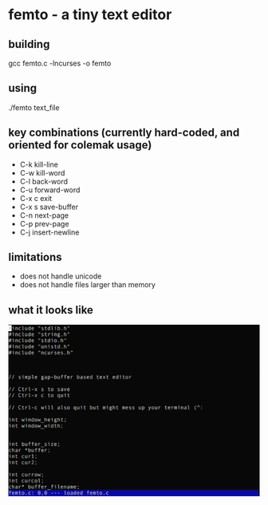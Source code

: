 # femto - a tiny text editor

## building


gcc femto.c -lncurses -o femto


## using


./femto text_file


## key combinations (currently hard-coded, and oriented for colemak usage)
* C-k    kill-line
* C-w    kill-word
* C-l    back-word
* C-u    forward-word
* C-x c  exit
* C-x s  save-buffer
* C-n    next-page
* C-p    prev-page
* C-j    insert-newline

## limitations

* does not handle unicode
* does not handle files larger than memory


## what it looks like

![Alt text](https://github.com/ehaliewicz/femto/raw/master/screenshot.png?raw=true "")
